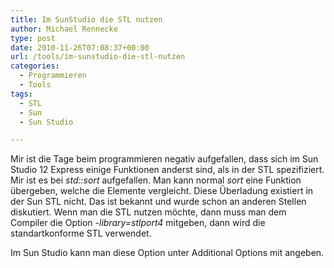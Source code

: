 ```yaml
---
title: Im SunStudio die STL nutzen
author: Michael Rennecke
type: post
date: 2010-11-26T07:08:37+00:00
url: /tools/im-sunstudio-die-stl-nutzen
categories:
  - Programmieren
  - Tools
tags:
  - STL
  - Sun
  - Sun Studio

---
```

Mir ist die Tage beim programmieren negativ aufgefallen, dass sich im Sun Studio 12 Express einige Funktionen anderst sind, als in der STL spezifiziert. Mir ist es bei _std::sort_ aufgefallen. Man kann normal _sort_ eine Funktion übergeben, welche die Elemente vergleicht. Diese Überladung existiert in der Sun STL nicht. Das ist bekannt und wurde schon an anderen Stellen diskutiert. Wenn man die STL nutzen möchte, dann muss man dem Compiler die Option _-library=stlport4_ mitgeben, dann wird die standartkonforme STL verwendet.

Im Sun Studio kann man diese Option unter Additional Options mit angeben.